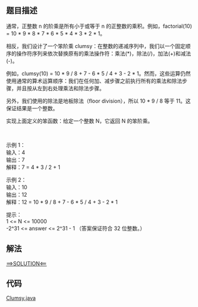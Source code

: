 ## 题目描述

通常，正整数 n 的阶乘是所有小于或等于 n 的正整数的乘积。例如，factorial(10) = 10 * 9 * 8 * 7 * 6 * 5 * 4 * 3 * 2 * 1。

相反，我们设计了一个笨阶乘 clumsy：在整数的递减序列中，我们以一个固定顺序的操作符序列来依次替换原有的乘法操作符：乘法(*)，除法(/)，加法(+)和减法(-)。

例如，clumsy(10) = 10 * 9 / 8 + 7 - 6 * 5 / 4 + 3 - 2 * 1。然而，这些运算仍然使用通常的算术运算顺序：我们在任何加、减步骤之前执行所有的乘法和除法步骤，并且按从左到右处理乘法和除法步骤。

另外，我们使用的除法是地板除法（floor division），所以 10 * 9 / 8 等于 11。这保证结果是一个整数。

实现上面定义的笨函数：给定一个整数 N，它返回 N 的笨阶乘。

 

示例 1：
<br>输入：4
<br>输出：7
<br>解释：7 = 4 * 3 / 2 + 1

示例 2：
<br>输入：10
<br>输出：12
<br>解释：12 = 10 * 9 / 8 + 7 - 6 * 5 / 4 + 3 - 2 * 1

提示：
<br>1 <= N <= 10000
<br>-2^31 <= answer <= 2^31 - 1 （答案保证符合 32 位整数。）

## 解法

[==>SOLUTION<==](https://leetcode-cn.com/problems/clumsy-factorial/solution/ben-jie-cheng-by-leetcode-solution-deh2/)

## 代码

[Clumsy.java](https://github.com/Marshal7cc/leetcode-java/blob/master/src/stack/Clumsy.java)


